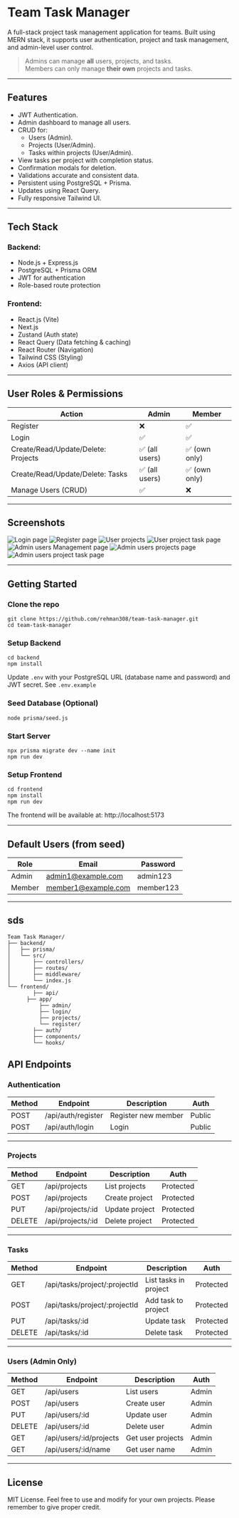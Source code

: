 # Team Task Manager

A full-stack project task management application for teams. Built using MERN stack, it supports user authentication, project and task management, and admin-level user control.

> Admins can manage **all** users, projects, and tasks.  
> Members can only manage **their own** projects and tasks.

---

## Features

- JWT Authentication.
- Admin dashboard to manage all users.
- CRUD for:
  - Users (Admin).
  - Projects (User/Admin).
  - Tasks within projects (User/Admin).
- View tasks per project with completion status.
- Confirmation modals for deletion.
- Validations accurate and consistent data.
- Persistent using PostgreSQL + Prisma.
- Updates using React Query.
- Fully responsive Tailwind UI.

---

## Tech Stack

### Backend:

- Node.js + Express.js
- PostgreSQL + Prisma ORM
- JWT for authentication
- Role-based route protection

### Frontend:

- React.js (Vite)
- Next.js
- Zustand (Auth state)
- React Query (Data fetching & caching)
- React Router (Navigation)
- Tailwind CSS (Styling)
- Axios (API client)

---

## User Roles & Permissions

| Action                              | Admin          | Member        |
| ----------------------------------- | -------------- | ------------- |
| Register                            | ❌             | ✅            |
| Login                               | ✅             | ✅            |
| Create/Read/Update/Delete: Projects | ✅ (all users) | ✅ (own only) |
| Create/Read/Update/Delete: Tasks    | ✅ (all users) | ✅ (own only) |
| Manage Users (CRUD)                 | ✅             | ❌            |

---

## Screenshots

![Login page](screenshots/login.jpeg)
![Register page](screenshots/register.jpeg)
![User projects](screenshots/user_projects.jpeg)
![User project task page](screenshots/user_tasks.jpeg)
![Admin users Management page](screenshots/admin_users.jpeg)
![Admin users projects page](screenshots/admin_projects.jpeg)
![Admin users project task page](screenshots/admin_tasks.jpeg)

---

## Getting Started

### Clone the repo

```
git clone https://github.com/rehman308/team-task-manager.git
cd team-task-manager
```

### Setup Backend

```
cd backend
npm install
```

Update `.env` with your PostgreSQL URL (database name and password) and JWT secret. See `.env.example`

### Seed Database (Optional)

```
node prisma/seed.js
```

### Start Server

```
npx prisma migrate dev --name init
npm run dev
```

### Setup Frontend

```
cd frontend
npm install
npm run dev
```

The frontend will be available at: http://localhost:5173

---

## Default Users (from seed)

| Role   | Email               | Password  |
| ------ | ------------------- | --------- |
| Admin  | admin1@example.com  | admin123  |
| Member | member1@example.com | member123 |

---

## sds

```
Team Task Manager/
├── backend/
│   ├── prisma/
│   └── src/
│       ├── controllers/
│       ├── routes/
│       ├── middleware/
│       └── index.js
└── frontend/
	    ├── api/
      ├── app/
          ├── admin/
          ├── login/
          ├── projects/
          └── register/
	    ├── auth/
	    ├── components/
	    └── hooks/
```

## API Endpoints

### Authentication

| Method | Endpoint           | Description         | Auth   |
| ------ | ------------------ | ------------------- | ------ |
| POST   | /api/auth/register | Register new member | Public |
| POST   | /api/auth/login    | Login               | Public |

---

### Projects

| Method | Endpoint          | Description    | Auth      |
| ------ | ----------------- | -------------- | --------- |
| GET    | /api/projects     | List projects  | Protected |
| POST   | /api/projects     | Create project | Protected |
| PUT    | /api/projects/:id | Update project | Protected |
| DELETE | /api/projects/:id | Delete project | Protected |

---

### Tasks

| Method | Endpoint                      | Description           | Auth      |
| ------ | ----------------------------- | --------------------- | --------- |
| GET    | /api/tasks/project/:projectId | List tasks in project | Protected |
| POST   | /api/tasks/project/:projectId | Add task to project   | Protected |
| PUT    | /api/tasks/:id                | Update task           | Protected |
| DELETE | /api/tasks/:id                | Delete task           | Protected |

---

### Users (Admin Only)

| Method | Endpoint                | Description       | Auth  |
| ------ | ----------------------- | ----------------- | ----- |
| GET    | /api/users              | List users        | Admin |
| POST   | /api/users              | Create user       | Admin |
| PUT    | /api/users/:id          | Update user       | Admin |
| DELETE | /api/users/:id          | Delete user       | Admin |
| GET    | /api/users/:id/projects | Get user projects | Admin |
| GET    | /api/users/:id/name     | Get user name     | Admin |

---

## License

MIT License. Feel free to use and modify for your own projects. Please remember to give proper credit.
